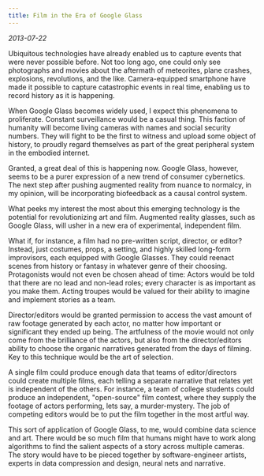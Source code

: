 ```yaml
---
title: Film in the Era of Google Glass
---
```


_2013-07-22_


Ubiquitous technologies have already enabled us to capture events that were never possible before. Not too long ago, 
one could only see photographs and movies about the aftermath of meteorites, plane crashes, explosions, revolutions, 
and the like. Camera-equipped smartphone have made it possible to capture catastrophic events in real time, enabling 
us to record history as it is happening.

When Google Glass becomes widely used, I expect this phenomena to proliferate. Constant surveillance would be a casual 
thing. This faction of humanity will become living cameras with names and social security numbers. They will fight to 
be the first to witness and upload some object of history, to proudly regard themselves as part of the great peripheral 
system in the embodied internet.

Granted, a great deal of this is happening now. Google Glass, however, seems to be a purer expression of a new trend of 
consumer cybernetics. The next step after pushing augmented reality from nuance to normalcy, in my opinion, will be 
incorporating biofeedback as a causal control system.

What peeks my interest the most about this emerging technology is the potential for revolutionizing art and film. 
Augmented reality glasses, such as Google Glass, will usher in a new era of experimental, independent film.

What if, for instance, a film had no pre-written script, director, or editor? Instead, just costumes, props, a setting, 
and highly skilled long-form improvisors, each equipped with Google Glasses. They could reenact scenes from history or 
fantasy in whatever genre of their choosing. Protagonists would not even be chosen ahead of time: Actors would be told 
that there are no lead and non-lead roles; every character is as important as you make them.  Acting troupes would be 
valued for their ability to imagine and implement stories as a team.

Director/editors would be granted permission to access the vast amount of raw footage generated by each actor, no 
matter how important or significant they ended up being. The artfulness of the movie would not only come from the 
brilliance of the actors, but also from the director/editors ability to choose the organic narratives generated from 
the days of filming. Key to this technique would be the art of selection.

A single film could produce enough data that teams of editor/directors could create multiple films, each telling a 
separate narrative that relates yet is independent of the others. For instance, a team of college students could 
produce an independent, "open-source" film contest, where they supply the footage of actors performing, lets say, a 
murder-mystery. The job of competing editors would be to put the film together in the most artful way.

This sort of application of Google Glass, to me, would combine data science and art. There would be so much film that 
humans might have to work along algorithms to find the salient aspects of a story across multiple cameras. The story 
would have to be pieced together by software-engineer artists, experts in data compression and design, neural nets and 
narrative.
